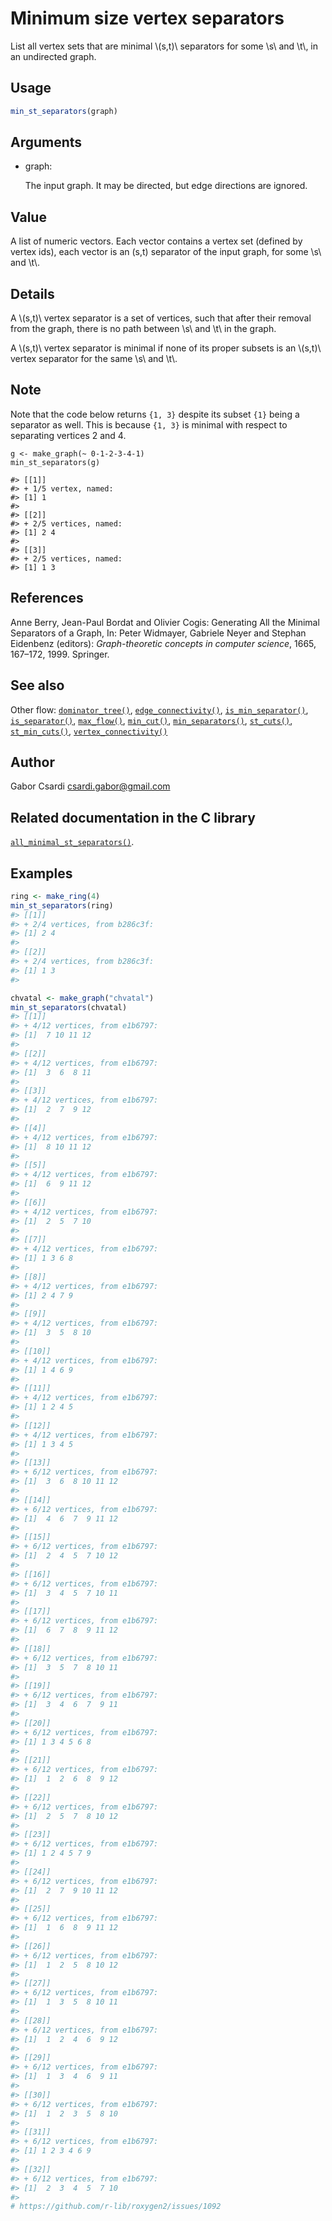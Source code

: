 # Minimum size vertex separators

List all vertex sets that are minimal \\(s,t)\\ separators for some
\\s\\ and \\t\\, in an undirected graph.

## Usage

``` r
min_st_separators(graph)
```

## Arguments

- graph:

  The input graph. It may be directed, but edge directions are ignored.

## Value

A list of numeric vectors. Each vector contains a vertex set (defined by
vertex ids), each vector is an (s,t) separator of the input graph, for
some \\s\\ and \\t\\.

## Details

A \\(s,t)\\ vertex separator is a set of vertices, such that after their
removal from the graph, there is no path between \\s\\ and \\t\\ in the
graph.

A \\(s,t)\\ vertex separator is minimal if none of its proper subsets is
an \\(s,t)\\ vertex separator for the same \\s\\ and \\t\\.

## Note

Note that the code below returns `{1, 3}` despite its subset `{1}` being
a separator as well. This is because `{1, 3}` is minimal with respect to
separating vertices 2 and 4.

    g <- make_graph(~ 0-1-2-3-4-1)
    min_st_separators(g)

    #> [[1]]
    #> + 1/5 vertex, named:
    #> [1] 1
    #>
    #> [[2]]
    #> + 2/5 vertices, named:
    #> [1] 2 4
    #>
    #> [[3]]
    #> + 2/5 vertices, named:
    #> [1] 1 3

## References

Anne Berry, Jean-Paul Bordat and Olivier Cogis: Generating All the
Minimal Separators of a Graph, In: Peter Widmayer, Gabriele Neyer and
Stephan Eidenbenz (editors): *Graph-theoretic concepts in computer
science*, 1665, 167–172, 1999. Springer.

## See also

Other flow:
[`dominator_tree()`](https://r.igraph.org/reference/dominator_tree.md),
[`edge_connectivity()`](https://r.igraph.org/reference/edge_connectivity.md),
[`is_min_separator()`](https://r.igraph.org/reference/is_min_separator.md),
[`is_separator()`](https://r.igraph.org/reference/is_separator.md),
[`max_flow()`](https://r.igraph.org/reference/max_flow.md),
[`min_cut()`](https://r.igraph.org/reference/min_cut.md),
[`min_separators()`](https://r.igraph.org/reference/min_separators.md),
[`st_cuts()`](https://r.igraph.org/reference/st_cuts.md),
[`st_min_cuts()`](https://r.igraph.org/reference/st_min_cuts.md),
[`vertex_connectivity()`](https://r.igraph.org/reference/vertex_connectivity.md)

## Author

Gabor Csardi <csardi.gabor@gmail.com>

## Related documentation in the C library

[`all_minimal_st_separators()`](https://igraph.org/c/html/latest/igraph-Separators.html#igraph_all_minimal_st_separators).

## Examples

``` r
ring <- make_ring(4)
min_st_separators(ring)
#> [[1]]
#> + 2/4 vertices, from b286c3f:
#> [1] 2 4
#> 
#> [[2]]
#> + 2/4 vertices, from b286c3f:
#> [1] 1 3
#> 

chvatal <- make_graph("chvatal")
min_st_separators(chvatal)
#> [[1]]
#> + 4/12 vertices, from e1b6797:
#> [1]  7 10 11 12
#> 
#> [[2]]
#> + 4/12 vertices, from e1b6797:
#> [1]  3  6  8 11
#> 
#> [[3]]
#> + 4/12 vertices, from e1b6797:
#> [1]  2  7  9 12
#> 
#> [[4]]
#> + 4/12 vertices, from e1b6797:
#> [1]  8 10 11 12
#> 
#> [[5]]
#> + 4/12 vertices, from e1b6797:
#> [1]  6  9 11 12
#> 
#> [[6]]
#> + 4/12 vertices, from e1b6797:
#> [1]  2  5  7 10
#> 
#> [[7]]
#> + 4/12 vertices, from e1b6797:
#> [1] 1 3 6 8
#> 
#> [[8]]
#> + 4/12 vertices, from e1b6797:
#> [1] 2 4 7 9
#> 
#> [[9]]
#> + 4/12 vertices, from e1b6797:
#> [1]  3  5  8 10
#> 
#> [[10]]
#> + 4/12 vertices, from e1b6797:
#> [1] 1 4 6 9
#> 
#> [[11]]
#> + 4/12 vertices, from e1b6797:
#> [1] 1 2 4 5
#> 
#> [[12]]
#> + 4/12 vertices, from e1b6797:
#> [1] 1 3 4 5
#> 
#> [[13]]
#> + 6/12 vertices, from e1b6797:
#> [1]  3  6  8 10 11 12
#> 
#> [[14]]
#> + 6/12 vertices, from e1b6797:
#> [1]  4  6  7  9 11 12
#> 
#> [[15]]
#> + 6/12 vertices, from e1b6797:
#> [1]  2  4  5  7 10 12
#> 
#> [[16]]
#> + 6/12 vertices, from e1b6797:
#> [1]  3  4  5  7 10 11
#> 
#> [[17]]
#> + 6/12 vertices, from e1b6797:
#> [1]  6  7  8  9 11 12
#> 
#> [[18]]
#> + 6/12 vertices, from e1b6797:
#> [1]  3  5  7  8 10 11
#> 
#> [[19]]
#> + 6/12 vertices, from e1b6797:
#> [1]  3  4  6  7  9 11
#> 
#> [[20]]
#> + 6/12 vertices, from e1b6797:
#> [1] 1 3 4 5 6 8
#> 
#> [[21]]
#> + 6/12 vertices, from e1b6797:
#> [1]  1  2  6  8  9 12
#> 
#> [[22]]
#> + 6/12 vertices, from e1b6797:
#> [1]  2  5  7  8 10 12
#> 
#> [[23]]
#> + 6/12 vertices, from e1b6797:
#> [1] 1 2 4 5 7 9
#> 
#> [[24]]
#> + 6/12 vertices, from e1b6797:
#> [1]  2  7  9 10 11 12
#> 
#> [[25]]
#> + 6/12 vertices, from e1b6797:
#> [1]  1  6  8  9 11 12
#> 
#> [[26]]
#> + 6/12 vertices, from e1b6797:
#> [1]  1  2  5  8 10 12
#> 
#> [[27]]
#> + 6/12 vertices, from e1b6797:
#> [1]  1  3  5  8 10 11
#> 
#> [[28]]
#> + 6/12 vertices, from e1b6797:
#> [1]  1  2  4  6  9 12
#> 
#> [[29]]
#> + 6/12 vertices, from e1b6797:
#> [1]  1  3  4  6  9 11
#> 
#> [[30]]
#> + 6/12 vertices, from e1b6797:
#> [1]  1  2  3  5  8 10
#> 
#> [[31]]
#> + 6/12 vertices, from e1b6797:
#> [1] 1 2 3 4 6 9
#> 
#> [[32]]
#> + 6/12 vertices, from e1b6797:
#> [1]  2  3  4  5  7 10
#> 
# https://github.com/r-lib/roxygen2/issues/1092
```
